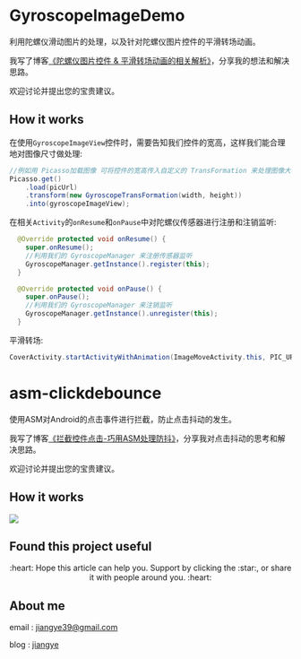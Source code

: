 # GyroscopeImageDemo

利用陀螺仪滑动图片的处理，以及针对陀螺仪图片控件的平滑转场动画。

我写了博客[《陀螺仪图片控件 & 平滑转场动画的相关解析》](https://www.jianshu.com/p/1d3abe34c895)，分享我的想法和解决思路。

欢迎讨论并提出您的宝贵建议。

## How it works

在使用`GyroscopeImageView`控件时，需要告知我们控件的宽高，这样我们能合理地对图像尺寸做处理:
```java
//例如用 Picasso加载图像 可将控件的宽高传入自定义的 TransFormation 来处理图像大小
Picasso.get()
    .load(picUrl)
    .transform(new GyroscopeTransFormation(width, height))
    .into(gyroscopeImageView);
```

在相关`Activity`的`onResume`和`onPause`中对陀螺仪传感器进行注册和注销监听:
```java
  @Override protected void onResume() {
    super.onResume();
    //利用我们的 GyroscopeManager 来注册传感器监听
    GyroscopeManager.getInstance().register(this);
  }

  @Override protected void onPause() {
    super.onPause();
    //利用我们的 GyroscopeManager 来注销监听
    GyroscopeManager.getInstance().unregister(this);
  }
```

         
平滑转场:
```java
CoverActivity.startActivityWithAnimation(ImageMoveActivity.this, PIC_URL, gyroscopeImageView);
```


# asm-clickdebounce


使用ASM对Android的点击事件进行拦截，防止点击抖动的发生。

我写了博客[《拦截控件点击-巧用ASM处理防抖》](https://www.jianshu.com/p/28751130c038)，分享我对点击抖动的思考和解决思路。

欢迎讨论并提出您的宝贵建议。


## How it works

![](art/clickdebounce.png)


Found this project useful
-------
<p align="center">:heart: Hope this article can help you. Support by clicking the :star:, or share it with people around you. :heart:  </p>


## About me

email : jiangye39@gmail.com

blog  : [jiangye](https://www.jianshu.com/u/6d9e544ead47)